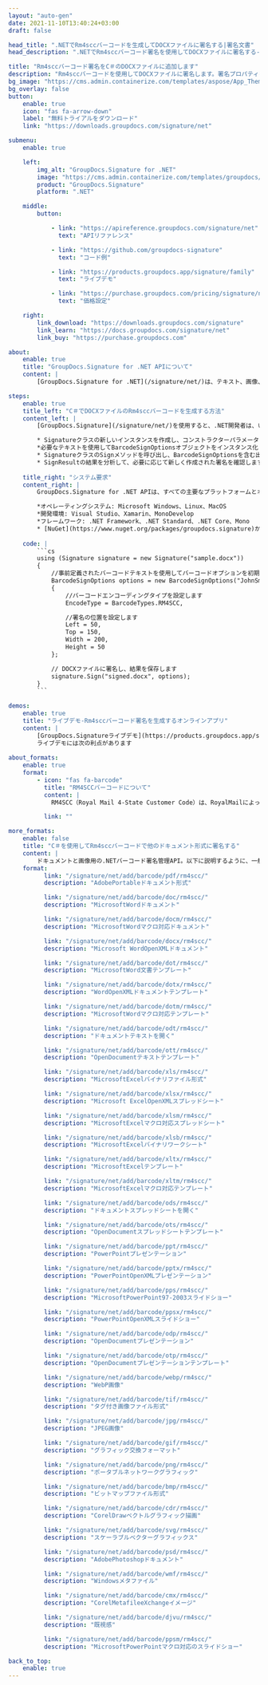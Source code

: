 ```yaml
---
layout: "auto-gen"
date: 2021-11-10T13:40:24+03:00
draft: false

head_title: ".NETでRm4sccバーコードを生成してDOCXファイルに署名する|署名文書"
head_description: ".NETでRm4sccバーコード署名を使用してDOCXファイルに署名する-人気のあるビジネスドキュメントや画像ファイル形式にバーコードを追加する."

title: "Rm4sccバーコード署名をC＃のDOCXファイルに追加します"
description: "Rm4sccバーコードを使用してDOCXファイルに署名します。署名プロパティを操作し、ニーズに合ったドキュメント内で高度な署名オプションを設定します."
bg_image: "https://cms.admin.containerize.com/templates/aspose/App_Themes/V3/images/bg/header1.png"
bg_overlay: false
button:
    enable: true
    icon: "fas fa-arrow-down"
    label: "無料トライアルをダウンロード"
    link: "https://downloads.groupdocs.com/signature/net"

submenu:
    enable: true

    left:
        img_alt: "GroupDocs.Signature for .NET"
        image: "https://cms.admin.containerize.com/templates/groupdocs/images/product-logos/90x90-noborder/groupdocs-signature-net.png"
        product: "GroupDocs.Signature"
        platform: ".NET"

    middle:
        button:

            - link: "https://apireference.groupdocs.com/signature/net"
              text: "APIリファレンス"

            - link: "https://github.com/groupdocs-signature"
              text: "コード例"

            - link: "https://products.groupdocs.app/signature/family"
              text: "ライブデモ"

            - link: "https://purchase.groupdocs.com/pricing/signature/net"
              text: "価格設定"

    right:
        link_download: "https://downloads.groupdocs.com/signature"
        link_learn: "https://docs.groupdocs.com/signature/net"
        link_buy: "https://purchase.groupdocs.com"

about:
    enable: true
    title: "GroupDocs.Signature for .NET APIについて"
    content: |
        [GroupDocs.Signature for .NET](/signature/net/)は、テキスト、画像、バーコード、スタンプ、フォームフィールド、QRコード、メタデータなどのさまざまな署名タイプを使用してデジタルドキュメントに電子署名するネイティブ.NETAPIです。ユーザーは、PDF、Microsoft Word、Excelワークシート、PowerPointプレゼンテーション、Adobe Photoshop、メタファイル、および画像ファイル形式内のデジタル署名を追加、編集、検証、削除、および検索でき、必要に応じて署名プロパティをカスタマイズするための追加サポートがあります。

steps:
    enable: true
    title_left: "C＃でDOCXファイルのRm4sccバーコードを生成する方法"
    content_left: |
        [GroupDocs.Signature](/signature/net/)を使用すると、.NET開発者は、いくつかの簡単な手順を実行することで、アプリケーション内のDOCXファイルにRm4sccバーコードを簡単に追加できます。

        * Signatureクラスの新しいインスタンスを作成し、コンストラクターパラメーターとしてソースDOCXドキュメントパスを渡します。
        *必要なテキストを使用してBarcodeSignOptionsオブジェクトをインスタンス化し、EncodeTypeプロパティをRM4SCCに設定します。
        * SignatureクラスのSignメソッドを呼び出し、BarcodeSignOptionsを含む出力DOCXファイル名を渡します。
        * SignResultの結果を分析して、必要に応じて新しく作成された署名を確認します。
        
    title_right: "システム要求"
    content_right: |
        GroupDocs.Signature for .NET APIは、すべての主要なプラットフォームとオペレーティングシステムでサポートされています。以下のコードを実行する前に、システムに次の前提条件がインストールされていることを確認してください。

        *オペレーティングシステム: Microsoft Windows、Linux、MacOS
        *開発環境: Visual Studio、Xamarin、MonoDevelop
        *フレームワーク: .NET Framework、.NET Standard、.NET Core、Mono
        * [NuGet](https://www.nuget.org/packages/groupdocs.signature)からGroupDocs.Signaturefor.NETの最新バージョンをダウンロードします
        
    code: |
        ```cs
        using (Signature signature = new Signature("sample.docx"))
        {
            //事前定義されたバーコードテキストを使用してバーコードオプションを初期化します
            BarcodeSignOptions options = new BarcodeSignOptions("JohnSmith")
            {
                //バーコードエンコーディングタイプを設定します
                EncodeType = BarcodeTypes.RM4SCC,

                //署名の位置を設定します
                Left = 50,
                Top = 150,
                Width = 200,
                Height = 50
            };

            // DOCXファイルに署名し、結果を保存します 
            signature.Sign("signed.docx", options);
        }
        ```
        
demos:
    enable: true
    title: "ライブデモ-Rm4sccバーコード署名を生成するオンラインアプリ"
    content: |
        [GroupDocs.Signatureライブデモ](https://products.groupdocs.app/signature/family)サイトにアクセスして、今すぐDOCXファイルにRm4sccバーコードを追加してください。  
        ライブデモには次の利点があります
        
about_formats:
    enable: true
    format:
        - icon: "fas fa-barcode"
          title: "RM4SCCバーコードについて"
          content: |
            RM4SCC（Royal Mail 4-State Customer Code）は、RoyalMailによって作成されたRoyalMail 4-StateBarCodeシンボルに基づいたバーコード文字セットの名前です。 RM4SCCは、RoyalMailCleanmailサービスに使用されます。これにより、英国の郵便番号と配達ポイントサフィックス（DPS）をマシンで高速に簡単に読み取ることができます。

          link: ""

more_formats:
    enable: false
    title: "C＃を使用してRm4sccバーコードで他のドキュメント形式に署名する"
    content: |
        ドキュメントと画像用の.NETバーコード署名管理API。以下に説明するように、一般的なファイル形式のいくつかにバーコード署名を追加します。
    format: 
          link: "/signature/net/add/barcode/pdf/rm4scc/"
          description: "AdobePortableドキュメント形式"

          link: "/signature/net/add/barcode/doc/rm4scc/"
          description: "MicrosoftWordドキュメント"

          link: "/signature/net/add/barcode/docm/rm4scc/"
          description: "MicrosoftWordマクロ対応ドキュメント"

          link: "/signature/net/add/barcode/docx/rm4scc/"
          description: "Microsoft WordOpenXMLドキュメント"

          link: "/signature/net/add/barcode/dot/rm4scc/"
          description: "MicrosoftWord文書テンプレート"

          link: "/signature/net/add/barcode/dotx/rm4scc/"
          description: "WordOpenXMLドキュメントテンプレート"

          link: "/signature/net/add/barcode/dotm/rm4scc/"
          description: "MicrosoftWordマクロ対応テンプレート"       

          link: "/signature/net/add/barcode/odt/rm4scc/"
          description: "ドキュメントテキストを開く"

          link: "/signature/net/add/barcode/ott/rm4scc/"
          description: "OpenDocumentテキストテンプレート"

          link: "/signature/net/add/barcode/xls/rm4scc/"
          description: "MicrosoftExcelバイナリファイル形式"

          link: "/signature/net/add/barcode/xlsx/rm4scc/"
          description: "Microsoft ExcelOpenXMLスプレッドシート"

          link: "/signature/net/add/barcode/xlsm/rm4scc/"
          description: "MicrosoftExcelマクロ対応スプレッドシート"

          link: "/signature/net/add/barcode/xlsb/rm4scc/"
          description: "MicrosoftExcelバイナリワークシート"

          link: "/signature/net/add/barcode/xltx/rm4scc/"
          description: "MicrosoftExcelテンプレート"

          link: "/signature/net/add/barcode/xltm/rm4scc/"
          description: "MicrosoftExcelマクロ対応テンプレート"

          link: "/signature/net/add/barcode/ods/rm4scc/"
          description: "ドキュメントスプレッドシートを開く"

          link: "/signature/net/add/barcode/ots/rm4scc/"
          description: "OpenDocumentスプレッドシートテンプレート"

          link: "/signature/net/add/barcode/ppt/rm4scc/"
          description: "PowerPointプレゼンテーション"

          link: "/signature/net/add/barcode/pptx/rm4scc/"
          description: "PowerPointOpenXMLプレゼンテーション"

          link: "/signature/net/add/barcode/pps/rm4scc/"
          description: "MicrosoftPowerPoint97-2003スライドショー"

          link: "/signature/net/add/barcode/ppsx/rm4scc/"
          description: "PowerPointOpenXMLスライドショー"                              

          link: "/signature/net/add/barcode/odp/rm4scc/"
          description: "OpenDocumentプレゼンテーション"

          link: "/signature/net/add/barcode/otp/rm4scc/"
          description: "OpenDocumentプレゼンテーションテンプレート"

          link: "/signature/net/add/barcode/webp/rm4scc/"
          description: "WebP画像"

          link: "/signature/net/add/barcode/tif/rm4scc/"
          description: "タグ付き画像ファイル形式"

          link: "/signature/net/add/barcode/jpg/rm4scc/"
          description: "JPEG画像"

          link: "/signature/net/add/barcode/gif/rm4scc/"
          description: "グラフィック交換フォーマット"

          link: "/signature/net/add/barcode/png/rm4scc/"
          description: "ポータブルネットワークグラフィック"

          link: "/signature/net/add/barcode/bmp/rm4scc/"
          description: "ビットマップファイル形式"

          link: "/signature/net/add/barcode/cdr/rm4scc/"
          description: "CorelDrawベクトルグラフィック描画"

          link: "/signature/net/add/barcode/svg/rm4scc/"
          description: "スケーラブルベクターグラフィックス"

          link: "/signature/net/add/barcode/psd/rm4scc/"
          description: "AdobePhotoshopドキュメント"

          link: "/signature/net/add/barcode/wmf/rm4scc/"
          description: "Windowsメタファイル"        

          link: "/signature/net/add/barcode/cmx/rm4scc/"
          description: "CorelMetafileeXchangeイメージ"

          link: "/signature/net/add/barcode/djvu/rm4scc/"
          description: "既視感"

          link: "/signature/net/add/barcode/ppsm/rm4scc/"
          description: "MicrosoftPowerPointマクロ対応のスライドショー"

back_to_top:
    enable: true
---
```

